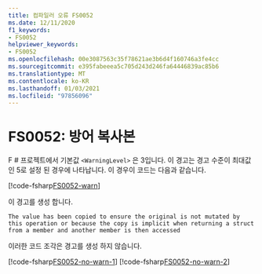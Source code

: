 ```yaml
---
title: 컴파일러 오류 FS0052
ms.date: 12/11/2020
f1_keywords:
- FS0052
helpviewer_keywords:
- FS0052
ms.openlocfilehash: 00e3087563c35f78621ae3b6d4f160746a3fe4cc
ms.sourcegitcommit: e395fabeeea5c705d243d246fa64446839ac85b6
ms.translationtype: MT
ms.contentlocale: ko-KR
ms.lasthandoff: 01/03/2021
ms.locfileid: "97856096"
---
```

# <a name="fs0052-defensive-copy"></a>FS0052: 방어 복사본

F # 프로젝트에서 기본값 `<WarningLevel>` 은 3입니다. 이 경고는 경고 수준이 최대값인 5로 설정 된 경우에 나타납니다. 이 경우이 코드는 다음과 같습니다.

[!code-fsharp[FS0052-warn](~/samples/snippets/fsharp/compiler-messages/fs0052.fsx#L2)]

이 경고를 생성 합니다.

```text
The value has been copied to ensure the original is not mutated by this operation or because the copy is implicit when returning a struct from a member and another member is then accessed
```

이러한 코드 조각은 경고를 생성 하지 않습니다.

[!code-fsharp[FS0052-no-warn-1](~/samples/snippets/fsharp/compiler-messages/fs0052.fsx#L5-L6)]
[!code-fsharp[FS0052-no-warn-2](~/samples/snippets/fsharp/compiler-messages/fs0052.fsx#L9)]
